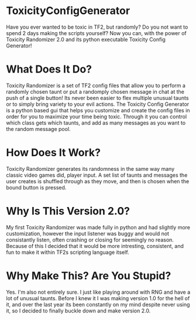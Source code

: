 # ToxicityConfigGenerator
Have you ever wanted to be toxic in TF2, but randomly? Do you not want to spend 2 days making the scripts yourself?
Now you can, with the power of Toxicity Randomizer 2.0 and its python executable Toxicity Config Generator!

# What Does It Do?
Toxicity Randomizer is a set of TF2 config files that allow you to perform a randomly chosen taunt or put a randomply chosen message in chat at the push of a single button! Its never been easier to flex multiple unusual taunts or to simply bring variety to your evil actions.
The Toxicity Config Generator is a python based gui that helps you customize and create the config files in order for you to maximize your time being toxic. Through it you can control which class gets which taunts, and add as many messages as you want to the random message pool.

# How Does It Work?
Toxicity Randomizer generates its randomness in the same way many classic video games did, player input. A set list of taunts and messages the user creates is shuffled through as they move, and then is chosen when the bound button is pressed.

# Why Is This Version 2.0?
My first Toxicity Randomizer was made fully in python and had slightly more customization, however the input listener was buggy and would not consistantly listen, often crashing or closing for seemingly no reason. Because of this I decided that it would be more intresting, consistent, and fun to make it within TF2s scripting language itself.

# Why Make This? Are You Stupid?
Yes. I'm also not entirely sure. I just like playing around with RNG and have a lot of unusual taunts. Before I knew it I was making version 1.0 for the hell of it, and over the last year its been constantly on my mind despite never using it, so I decided to finally buckle down and make version 2.0.
